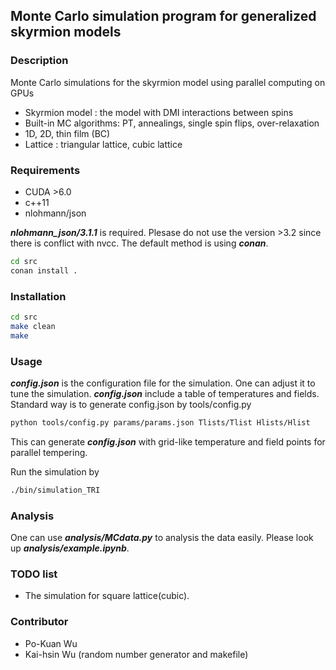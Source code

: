 ## Monte Carlo simulation program for generalized skyrmion models

### Description
Monte Carlo simulations for the skyrmion model using parallel computing on GPUs
 - Skyrmion model : the model with DMI interactions between spins
 - Built-in MC algorithms: PT, annealings, single spin flips, over-relaxation
 - 1D, 2D, thin film (BC)
 - Lattice : triangular lattice, cubic lattice

### Requirements
 - CUDA >6.0
 - c++11
 - nlohmann/json

***nlohmann_json/3.1.1*** is required. Plesase do not use the version >3.2 since there is conflict with nvcc.
The default method is using ***conan***.
```bash
cd src
conan install .

```

### Installation
```bash
cd src
make clean
make
```

### Usage
***config.json*** is the configuration file for the simulation. One can adjust it to tune the simulation.
***config.json*** include a table of temperatures and fields.
Standard way is to generate config.json by tools/config.py

```bash
python tools/config.py params/params.json Tlists/Tlist Hlists/Hlist
```
This can generate ***config.json*** with grid-like temperature and field points for parallel tempering.

Run the simulation by
```bash
./bin/simulation_TRI
```

### Analysis

One can use ***analysis/MCdata.py*** to analysis the data easily. Please look up ***analysis/example.ipynb***.

### TODO list
 - The simulation for square lattice(cubic).

### Contributor

- Po-Kuan Wu
- Kai-hsin Wu (random number generator and makefile)
